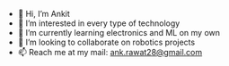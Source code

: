 - 👋 Hi, I’m Ankit
- 👀 I’m interested in every type of technology
- 🌱 I’m currently learning electronics and ML on my own
- 💞️ I’m looking to collaborate on robotics projects
- 📫 Reach me at my mail: ank.rawat28@gmail.com

<!---
AnkRaw/AnkRaw is a ✨ special ✨ repository because its `README.md` (this file) appears on your GitHub profile.
You can click the Preview link to take a look at your changes.
--->
